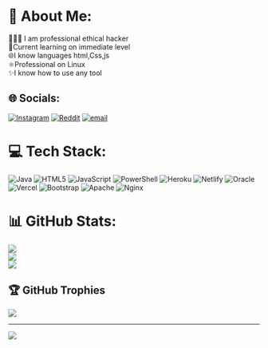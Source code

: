# 💫 About Me:
👨🏻‍💻 I am professional ethical hacker<br>👾Current learning on immediate level<br>🌐I know languages html,Css,js<br>⚛Professional on Linux<br>✨I know how to use any tool 


## 🌐 Socials:
[![Instagram](https://img.shields.io/badge/Instagram-%23E4405F.svg?logo=Instagram&logoColor=white)](https://instagram.com/fl9yx) [![Reddit](https://img.shields.io/badge/Reddit-%23FF4500.svg?logo=Reddit&logoColor=white)](https://reddit.com/user/darkpandat) [![email](https://img.shields.io/badge/Email-D14836?logo=gmail&logoColor=white)](mailto:iamprince@myyahoo.com) 

# 💻 Tech Stack:
![Java](https://img.shields.io/badge/java-%23ED8B00.svg?style=for-the-badge&logo=openjdk&logoColor=white) ![HTML5](https://img.shields.io/badge/html5-%23E34F26.svg?style=for-the-badge&logo=html5&logoColor=white) ![JavaScript](https://img.shields.io/badge/javascript-%23323330.svg?style=for-the-badge&logo=javascript&logoColor=%23F7DF1E) ![PowerShell](https://img.shields.io/badge/PowerShell-%235391FE.svg?style=for-the-badge&logo=powershell&logoColor=white) ![Heroku](https://img.shields.io/badge/heroku-%23430098.svg?style=for-the-badge&logo=heroku&logoColor=white) ![Netlify](https://img.shields.io/badge/netlify-%23000000.svg?style=for-the-badge&logo=netlify&logoColor=#00C7B7) ![Oracle](https://img.shields.io/badge/Oracle-F80000?style=for-the-badge&logo=oracle&logoColor=white) ![Vercel](https://img.shields.io/badge/vercel-%23000000.svg?style=for-the-badge&logo=vercel&logoColor=white) ![Bootstrap](https://img.shields.io/badge/bootstrap-%238511FA.svg?style=for-the-badge&logo=bootstrap&logoColor=white) ![Apache](https://img.shields.io/badge/apache-%23D42029.svg?style=for-the-badge&logo=apache&logoColor=white) ![Nginx](https://img.shields.io/badge/nginx-%23009639.svg?style=for-the-badge&logo=nginx&logoColor=white)
# 📊 GitHub Stats:
![](https://github-readme-stats.vercel.app/api?username=darkpandat&theme=radical&hide_border=false&include_all_commits=true&count_private=false)<br/>
![](https://github-readme-streak-stats.herokuapp.com/?user=darkpandat&theme=radical&hide_border=false)<br/>
![](https://github-readme-stats.vercel.app/api/top-langs/?username=darkpandat&theme=radical&hide_border=false&include_all_commits=true&count_private=false&layout=compact)

## 🏆 GitHub Trophies
![](https://github-profile-trophy.vercel.app/?username=darkpandat&theme=radical&no-frame=true&no-bg=false&margin-w=4)

---
[![](https://visitcount.itsvg.in/api?id=darkpandat&icon=0&color=0)](https://visitcount.itsvg.in)

